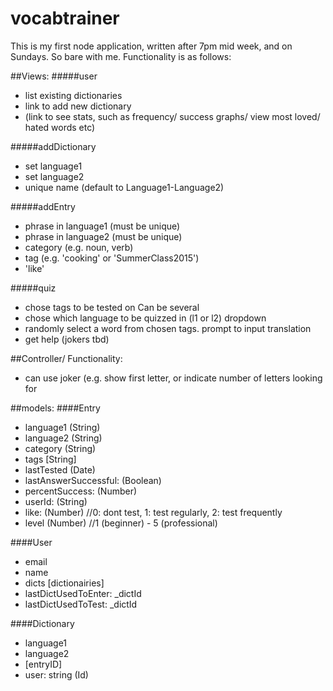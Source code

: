 # vocabtrainer

This is my first node application, written after 7pm mid week, and on Sundays. So bare with me.
Functionality is as follows:

##Views:
#####user
- list existing dictionaries
- link to add new dictionary
- (link to see stats, such as frequency/ success graphs/ view most loved/ hated words etc)
 
#####addDictionary
- set language1
- set language2
- unique name (default to Language1-Language2)

#####addEntry
- phrase in language1 (must be unique)
- phrase in language2 (must be unique)
- category (e.g. noun, verb)
- tag (e.g. 'cooking' or 'SummerClass2015')
- 'like'

#####quiz
- chose tags to be tested on Can be several
- chose which language to be quizzed in (l1 or l2) dropdown
- randomly select a word from chosen tags. prompt to input translation
- get help (jokers tbd)
 
##Controller/ Functionality:
- can use joker (e.g. show first letter, or indicate number of letters looking for

##models:
####Entry
- language1 (String)
- language2 (String)
- category (String)
- tags [String]
- lastTested (Date)
- lastAnswerSuccessful: (Boolean)
- percentSuccess: (Number)
- userId: (String)
- like: (Number) //0: dont test, 1: test regularly, 2: test frequently
- level (Number) //1 (beginner) - 5 (professional)

####User
- email
- name
- dicts [dictionairies]
- lastDictUsedToEnter: _dictId
- lastDictUsedToTest: _dictId
 
####Dictionary
- language1
- language2
- [entryID]
- user: string (Id)
